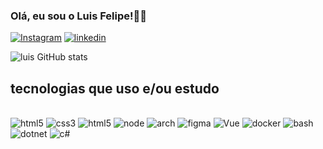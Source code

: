 
### Olá, eu sou o Luis Felipe!👋🏾

[![Instagram](https://img.shields.io/badge/Instagram-E4405F?style=for-the-badge&logo=instagram&logoColor=white)](https://www.instagram.com/sales._luis/)
[![linkedin](https://img.shields.io/badge/LinkedIn-0077B5?style=for-the-badge&logo=linkedin&logoColor=whit)](https://www.linkedin.com/in/luis-felipe-596586285/)

![luis GitHub stats](https://github-readme-stats.vercel.app/api?username=salesluis&show_icons=true&theme=radical)


## tecnologias que uso e/ou estudo

<div style="display:inline_block"><br/>
  <img aling="center" alt="html5" src="https://img.shields.io/badge/HTML5-E34F26?style=for-the-badge&logo=html5&logoColor=white">
  <img aling="center" alt="css3" src="https://img.shields.io/badge/CSS3-1572B6?style=for-the-badge&logo=css3&logoColor=white"> 
  <img aling="center" alt="html5" src="https://img.shields.io/badge/JavaScript-F7DF1E?style=for-the-badge&logo=javascript&logoColor=black">
  <img aling="center" alt="node" src="https://img.shields.io/badge/node.js-6DA55F?style=for-the-badge&logo=node.js&logoColor=white">
  <img aling="center" alt="arch" src="https://img.shields.io/badge/Arc-000000?style=for-the-badge&logo=arc&logoColor=white">
  <img aling="center" alt="figma" src="https://img.shields.io/badge/figma-%23F24E1E.svg?style=for-the-badge&logo=figma&logoColor=white">
  <img aling="center" alt="Vue" src="https://img.shields.io/badge/vuejs-%2335495e.svg?style=for-the-badge&logo=vuedotjs&logoColor=%234FC08D">
  <img aling="center" alt="docker" src="https://img.shields.io/badge/docker-%230db7ed.svg?style=for-the-badge&logo=docker&logoColor=white">
  <img aling="center" alt="bash" src="https://img.shields.io/badge/bash_script-%23121011.svg?style=for-the-badge&logo=gnu-bash&logoColor=white">
  <img aling="center" alt="dotnet" src="https://img.shields.io/badge/.NET-5C2D91?style=for-the-badge&logo=.net&logoColor=white">
  <img aling="center" alt="c#" src="https://img.shields.io/badge/c%23-%23239120.svg?style=for-the-badge&logo=csharp&logoColor=white">
</div>

